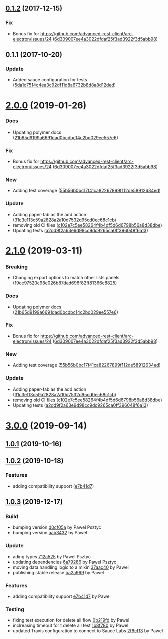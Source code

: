 <a name="0.1.2"></a>
## [0.1.2](https://github.com/advanced-rest-client/cookie-manager/compare/0.1.1...0.1.2) (2017-12-15)


### Fix

* Bonus fix for https://github.com/advanced-rest-client/arc-electron/issues/24 ([6d309007ee4a3022dfdaf25f3ad3922f3d5abb98](https://github.com/advanced-rest-client/cookie-manager/commit/6d309007ee4a3022dfdaf25f3ad3922f3d5abb98))



<a name="0.1.1"></a>
## 0.1.1 (2017-10-20)


### Update

* Added sauce configuration for tests ([5da1c7514c4ea3c92df11d8a6732b8d8a8d12ded](https://github.com/advanced-rest-client/cookie-manager/commit/5da1c7514c4ea3c92df11d8a6732b8d8a8d12ded))



# [2.0.0](https://github.com/advanced-rest-client/cookie-manager/compare/0.1.1...2.0.0) (2019-01-26)


### Docs

* Updating polymer docs ([21b65d9199a6691dad0bcdbc14c2bd029ee557e6](https://github.com/advanced-rest-client/cookie-manager/commit/21b65d9199a6691dad0bcdbc14c2bd029ee557e6))

### Fix

* Bonus fix for https://github.com/advanced-rest-client/arc-electron/issues/24 ([6d309007ee4a3022dfdaf25f3ad3922f3d5abb98](https://github.com/advanced-rest-client/cookie-manager/commit/6d309007ee4a3022dfdaf25f3ad3922f3d5abb98))

### New

* Adding test coverage ([55b56b0bc17f41ca82267899f112de58912634ed](https://github.com/advanced-rest-client/cookie-manager/commit/55b56b0bc17f41ca82267899f112de58912634ed))

### Update

* Adding paper-fab as the add action ([31c3e113c59a2828a2a10d7532d95cd0ec68c1cb](https://github.com/advanced-rest-client/cookie-manager/commit/31c3e113c59a2828a2a10d7532d95cd0ec68c1cb))
* removing old CI files ([c102e7c5ee58264f4b4df5d6d6798b56a8d38dbe](https://github.com/advanced-rest-client/cookie-manager/commit/c102e7c5ee58264f4b4df5d6d6798b56a8d38dbe))
* Updating tests ([a2dd9f2a63e9d98cc9dc9265ca0ff396048f6a13](https://github.com/advanced-rest-client/cookie-manager/commit/a2dd9f2a63e9d98cc9dc9265ca0ff396048f6a13))



# [2.1.0](https://github.com/advanced-rest-client/cookie-manager/compare/0.1.1...2.1.0) (2019-03-11)


### Breaking

* Changing export options to match other lists panels. ([19ce97520c98e026b87dad696f82ff81366c8825](https://github.com/advanced-rest-client/cookie-manager/commit/19ce97520c98e026b87dad696f82ff81366c8825))

### Docs

* Updating polymer docs ([21b65d9199a6691dad0bcdbc14c2bd029ee557e6](https://github.com/advanced-rest-client/cookie-manager/commit/21b65d9199a6691dad0bcdbc14c2bd029ee557e6))

### Fix

* Bonus fix for https://github.com/advanced-rest-client/arc-electron/issues/24 ([6d309007ee4a3022dfdaf25f3ad3922f3d5abb98](https://github.com/advanced-rest-client/cookie-manager/commit/6d309007ee4a3022dfdaf25f3ad3922f3d5abb98))

### New

* Adding test coverage ([55b56b0bc17f41ca82267899f112de58912634ed](https://github.com/advanced-rest-client/cookie-manager/commit/55b56b0bc17f41ca82267899f112de58912634ed))

### Update

* Adding paper-fab as the add action ([31c3e113c59a2828a2a10d7532d95cd0ec68c1cb](https://github.com/advanced-rest-client/cookie-manager/commit/31c3e113c59a2828a2a10d7532d95cd0ec68c1cb))
* removing old CI files ([c102e7c5ee58264f4b4df5d6d6798b56a8d38dbe](https://github.com/advanced-rest-client/cookie-manager/commit/c102e7c5ee58264f4b4df5d6d6798b56a8d38dbe))
* Updating tests ([a2dd9f2a63e9d98cc9dc9265ca0ff396048f6a13](https://github.com/advanced-rest-client/cookie-manager/commit/a2dd9f2a63e9d98cc9dc9265ca0ff396048f6a13))



# [3.0.0](https://github.com/advanced-rest-client/cookie-manager/compare/0.1.1...3.0.0) (2019-09-14)



## [1.0.1](https://github.com/advanced-rest-client/client-certificates-panel/compare/1.0.0...1.0.1) (2019-10-16)



## [1.0.2](https://github.com/advanced-rest-client/client-certificates-panel/compare/1.0.0...1.0.2) (2019-10-18)


### Features

* adding compatibility support ([e7b41d7](https://github.com/advanced-rest-client/client-certificates-panel/commit/e7b41d7))



<a name="1.0.3"></a>
## [1.0.3](https://github.com/advanced-rest-client/client-certificates-panel/compare/1.0.1...1.0.3) (2019-12-17)

### Build

* bumping version [d0cf05a](https://github.com/advanced-rest-client/client-certificates-panel/commit/d0cf05a37f203d6ca244381d92b1cd4bd4f5306e) by Pawel Psztyc
* bumping version [aab3432](https://github.com/advanced-rest-client/client-certificates-panel/commit/aab3432174bdaed1c55002de4623ab2b1b483e32) by Pawel


### Update

* ading types [712a525](https://github.com/advanced-rest-client/client-certificates-panel/commit/712a5254111d0a4c9930b5a29919cae92427bbca) by Pawel Psztyc
* updating dependencies [6a79286](https://github.com/advanced-rest-client/client-certificates-panel/commit/6a7928615af12a50591d8f06127abf33209f6c64) by Pawel Psztyc
* moving data handling logic to a mixin [37aac40](https://github.com/advanced-rest-client/client-certificates-panel/commit/37aac409f88acd720fbfa4707c10d134b962b659) by Pawel
* publishing stable release [ba2a969](https://github.com/advanced-rest-client/client-certificates-panel/commit/ba2a969ffc539bf371b80d5a0cffafbfbe22f155) by Pawel


### Features

* adding compatibility support [e7b41d7](https://github.com/advanced-rest-client/client-certificates-panel/commit/e7b41d790dafe046491d4c15851e69050ddcd95a) by Pawel


### Testing

* fixing test execution for delete all flow [0b219fd](https://github.com/advanced-rest-client/client-certificates-panel/commit/0b219fda729896241069d3cc091523f143e45f1c) by Pawel
* inclreasing timeout for t delete all test [1b8f780](https://github.com/advanced-rest-client/client-certificates-panel/commit/1b8f7802672a06fa74a7dcf52718e3c82289b1d8) by Pawel
* updated Travis configuration to connect to Sauce Labs [2f8cf13](https://github.com/advanced-rest-client/client-certificates-panel/commit/2f8cf138f60766fabf16f1a5a822511f0d680951) by Pawel


